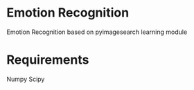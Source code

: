 # Emotion Recognition
Emotion Recognition based on pyimagesearch learning module

# Requirements
Numpy
Scipy
